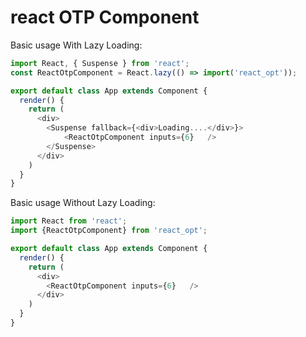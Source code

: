 # react OTP Component
Basic usage With Lazy Loading:

```javascript
import React, { Suspense } from 'react';
const ReactOtpComponent = React.lazy(() => import('react_opt'));  

export default class App extends Component {
  render() {
    return (
      <div>
        <Suspense fallback={<div>Loading....</div>}> 
            <ReactOtpComponent inputs={6}   />
        </Suspense>
      </div>
    )
  }
}
```

Basic usage Without Lazy Loading:

```javascript
import React from 'react';
import {ReactOtpComponent} from 'react_opt';  

export default class App extends Component {
  render() {
    return (
      <div>
        <ReactOtpComponent inputs={6}   /> 
      </div>
    )
  }
}
```
